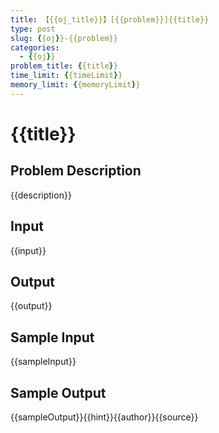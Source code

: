 ```yaml
---
title: 【{{oj_title}}】[{{problem}}]{{title}}
type: post
slug: {{oj}}-{{problem}}
categories:
  - {{oj}}
problem_title: {{title}}
time_limit: {{timeLimit}}
memory_limit: {{memoryLimit}}
---
```


# {{title}}

## Problem Description

{{description}}

## Input

{{input}}

## Output

{{output}}

## Sample Input

{{sampleInput}}

## Sample Output

{{sampleOutput}}{{hint}}{{author}}{{source}}
